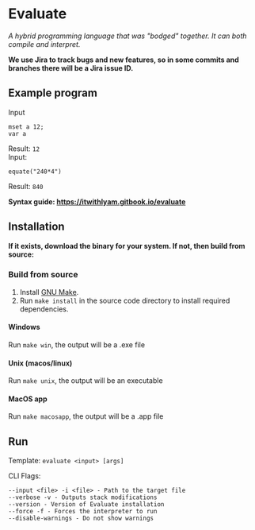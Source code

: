 # Evaluate
_A hybrid programming language that was "bodged" together. It can both compile and interpret._

**We use Jira to track bugs and new features, so in some commits and branches there will be a Jira issue ID.**

## Example program
Input 
```
mset a 12;
var a
```
Result: `12`  
Input: 
```
equate("240*4")
```
Result: `840`

**Syntax guide: https://itwithlyam.gitbook.io/evaluate**

## Installation
**If it exists, download the binary for your system. If not, then build from source:**

### Build from source

1. Install [GNU Make](https://www.gnu.org/software/make/).
2. Run `make install` in the source code directory to install required dependencies.

#### Windows
Run `make win`, the output will be a .exe file

#### Unix (macos/linux)
Run `make unix`, the output will be an executable

#### MacOS app
Run `make macosapp`, the output will be a .app file

## Run 
Template: `evaluate <input> [args]`

CLI Flags:
```
--input <file> -i <file> - Path to the target file
--verbose -v - Outputs stack modifications
--version - Version of Evaluate installation
--force -f - Forces the interpreter to run
--disable-warnings - Do not show warnings
```

